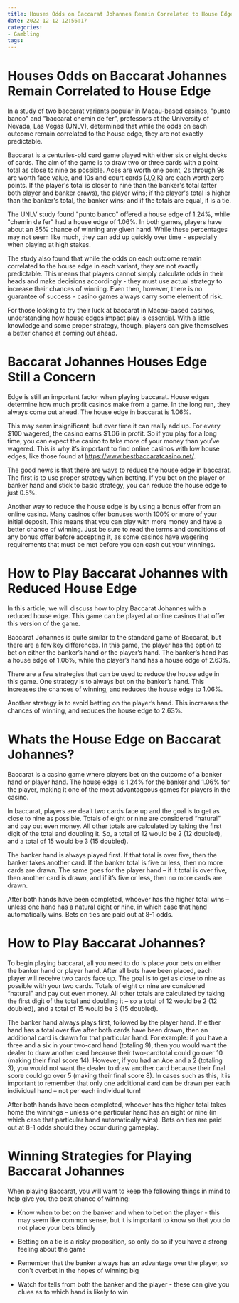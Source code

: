 ```yaml
---
title: Houses Odds on Baccarat Johannes Remain Correlated to House Edge
date: 2022-12-12 12:56:17
categories:
- Gambling
tags:
---
```



#  Houses Odds on Baccarat Johannes Remain Correlated to House Edge

In a study of two baccarat variants popular in Macau-based casinos, "punto banco" and "baccarat chemin de fer", professors at the University of Nevada, Las Vegas (UNLV), determined that while the odds on each outcome remain correlated to the house edge, they are not exactly predictable. 

Baccarat is a centuries-old card game played with either six or eight decks of cards. The aim of the game is to draw two or three cards with a point total as close to nine as possible. Aces are worth one point, 2s through 9s are worth face value, and 10s and court cards (J,Q,K) are each worth zero points. If the player's total is closer to nine than the banker's total (after both player and banker draws), the player wins; if the player's total is higher than the banker's total, the banker wins; and if the totals are equal, it is a tie.

The UNLV study found "punto banco" offered a house edge of 1.24%, while "chemin de fer" had a house edge of 1.06%. In both games, players have about an 85% chance of winning any given hand. While these percentages may not seem like much, they can add up quickly over time - especially when playing at high stakes. 

The study also found that while the odds on each outcome remain correlated to the house edge in each variant, they are not exactly predictable. This means that players cannot simply calculate odds in their heads and make decisions accordingly - they must use actual strategy to increase their chances of winning. Even then, however, there is no guarantee of success - casino games always carry some element of risk. 

For those looking to try their luck at baccarat in Macau-based casinos, understanding how house edges impact play is essential. With a little knowledge and some proper strategy, though, players can give themselves a better chance at coming out ahead.

#  Baccarat Johannes Houses Edge Still a Concern

Edge is still an important factor when playing baccarat. House edges determine how much profit casinos make from a game. In the long run, they always come out ahead. The house edge in baccarat is 1.06%.

This may seem insignificant, but over time it can really add up. For every $100 wagered, the casino earns $1.06 in profit. So if you play for a long time, you can expect the casino to take more of your money than you’ve wagered. This is why it’s important to find online casinos with low house edges, like those found at https://www.bestbaccaratcasino.net/.

The good news is that there are ways to reduce the house edge in baccarat. The first is to use proper strategy when betting. If you bet on the player or banker hand and stick to basic strategy, you can reduce the house edge to just 0.5%.

Another way to reduce the house edge is by using a bonus offer from an online casino. Many casinos offer bonuses worth 100% or more of your initial deposit. This means that you can play with more money and have a better chance of winning. Just be sure to read the terms and conditions of any bonus offer before accepting it, as some casinos have wagering requirements that must be met before you can cash out your winnings.

#  How to Play Baccarat Johannes with Reduced House Edge

In this article, we will discuss how to play Baccarat Johannes with a reduced house edge. This game can be played at online casinos that offer this version of the game.

Baccarat Johannes is quite similar to the standard game of Baccarat, but there are a few key differences. In this game, the player has the option to bet on either the banker’s hand or the player’s hand. The banker’s hand has a house edge of 1.06%, while the player’s hand has a house edge of 2.63%.

There are a few strategies that can be used to reduce the house edge in this game. One strategy is to always bet on the banker’s hand. This increases the chances of winning, and reduces the house edge to 1.06%.

Another strategy is to avoid betting on the player’s hand. This increases the chances of winning, and reduces the house edge to 2.63%.

#  Whats the House Edge on Baccarat Johannes?

Baccarat is a casino game where players bet on the outcome of a banker hand or player hand. The house edge is 1.24% for the banker and 1.06% for the player, making it one of the most advantageous games for players in the casino.

In baccarat, players are dealt two cards face up and the goal is to get as close to nine as possible. Totals of eight or nine are considered “natural” and pay out even money. All other totals are calculated by taking the first digit of the total and doubling it. So, a total of 12 would be 2 (12 doubled), and a total of 15 would be 3 (15 doubled).

The banker hand is always played first. If that total is over five, then the banker takes another card. If the banker total is five or less, then no more cards are drawn. The same goes for the player hand – if it total is over five, then another card is drawn, and if it’s five or less, then no more cards are drawn.

After both hands have been completed, whoever has the higher total wins – unless one hand has a natural eight or nine, in which case that hand automatically wins. Bets on ties are paid out at 8-1 odds.

# How to Play Baccarat Johannes?

To begin playing baccarat, all you need to do is place your bets on either the banker hand or player hand. After all bets have been placed, each player will receive two cards face up. The goal is to get as close to nine as possible with your two cards. Totals of eight or nine are considered “natural” and pay out even money. All other totals are calculated by taking the first digit of the total and doubling it – so a total of 12 would be 2 (12 doubled), and a total of 15 would be 3 (15 doubled).

The banker hand always plays first, followed by the player hand. If either hand has a total over five after both cards have been drawn, then an additional card is drawn for that particular hand. For example: if you have a three and a six in your two-card hand (totaling 9), then you would want the dealer to draw another card because their two-cardtotal could go over 10 (making their final score 14). However, if you had an Ace and a 2 (totaling 3), you would not want the dealer to draw another card because their final score could go over 5 (making their final score 8). In cases such as this, it is important to remember that only one additional card can be drawn per each individual hand – not per each individual turn!

After both hands have been completed, whoever has the higher total takes home the winnings – unless one particular hand has an eight or nine (in which case that particular hand automatically wins). Bets on ties are paid out at 8-1 odds should they occur during gameplay.

#  Winning Strategies for Playing Baccarat Johannes

When playing Baccarat, you will want to keep the following things in mind to help give you the best chance of winning:

- Know when to bet on the banker and when to bet on the player - this may seem like common sense, but it is important to know so that you do not place your bets blindly

- Betting on a tie is a risky proposition, so only do so if you have a strong feeling about the game

- Remember that the banker always has an advantage over the player, so don't overbet in the hopes of winning big

- Watch for tells from both the banker and the player - these can give you clues as to which hand is likely to win